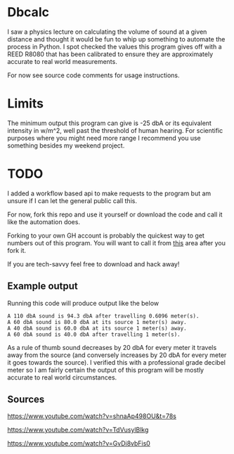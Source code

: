 # Dbcalc

I saw a physics lecture on calculating the volume of sound at a given distance and thought it would be fun to whip up something to automate the process in Python. I spot checked the values this program gives off with a REED R8080 that has been calibrated to ensure they are approximately accurate to real world measurements.

For now see source code comments for usage instructions.

# Limits

The minimum output this program can give is -25 dbA or its equivalent intensity in w/m^2, well past the threshold of human hearing. For scientific purposes where you might need more range I recommend you use something besides my weekend project.

# TODO

I added a workflow based api to make requests to the program but am unsure if I can let the general public call this.

For now, fork this repo and use it yourself or download the code and call it like the automation does.

Forking to your own GH account is probably the quickest way to get numbers out of this program. You will want to call it from [this](https://github.com/OtherAesop/dbcalc/actions/workflows/calculate.yml) area after you fork it.

If you are tech-savvy feel free to download and hack away!

## Example output

Running this code will produce output like the below

```
A 110 dbA sound is 94.3 dbA after travelling 0.6096 meter(s).
A 60 dbA sound is 80.0 dbA at its source 1 meter(s) away.
A 40 dbA sound is 60.0 dbA at its source 1 meter(s) away.
A 60 dbA sound is 40.0 dbA after travelling 1 meter(s).
```

As a rule of thumb sound decreases by 20 dbA for every meter it travels away from the source (and conversely increases by 20 dbA for every meter it goes towards the source). I verified this with a professional grade decibel meter so I am fairly certain the output of this program will be mostly accurate to real world circumstances.

## Sources 

https://www.youtube.com/watch?v=shnaAp498OU&t=78s

https://www.youtube.com/watch?v=TdVusylBlkg

https://www.youtube.com/watch?v=GvDi8vbFis0
